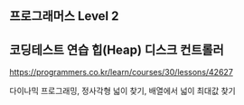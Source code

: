 ## 프로그래머스 Level 2

## 코딩테스트 연습 힙(Heap) 디스크 컨트롤러

https://programmers.co.kr/learn/courses/30/lessons/42627

다이나믹 프로그래밍, 정사각형 넓이 찾기, 배열에서 넓이 최대값 찾기
